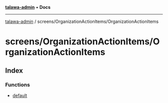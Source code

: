 [**talawa-admin**](../../../README.md) • **Docs**

***

[talawa-admin](../../../modules.md) / screens/OrganizationActionItems/OrganizationActionItems

# screens/OrganizationActionItems/OrganizationActionItems

## Index

### Functions

- [default](functions/default.md)
